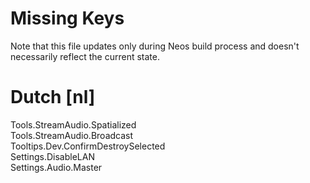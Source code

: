 # Missing Keys
Note that this file updates only during Neos build process and doesn't necessarily reflect the current state.

# Dutch [nl]
Tools.StreamAudio.Spatialized  
Tools.StreamAudio.Broadcast  
Tooltips.Dev.ConfirmDestroySelected  
Settings.DisableLAN  
Settings.Audio.Master  

